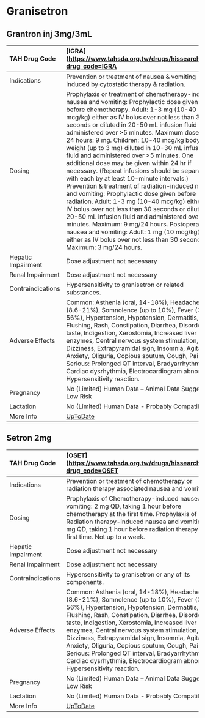 # Granisetron

## Grantron inj 3mg/3mL

| TAH Drug Code      | [IGRA](https://www.tahsda.org.tw/drugs/hissearch.php?drug_code=IGRA                                                                                                                                                                                                                                                                                                                                                                                                                                                                                                                                                                                                                                                                                                                                                                                                                                                                                                                                         |
|:-------------------|:------------------------------------------------------------------------------------------------------------------------------------------------------------------------------------------------------------------------------------------------------------------------------------------------------------------------------------------------------------------------------------------------------------------------------------------------------------------------------------------------------------------------------------------------------------------------------------------------------------------------------------------------------------------------------------------------------------------------------------------------------------------------------------------------------------------------------------------------------------------------------------------------------------------------------------------------------------------------------------------------------------|
| Indications        | Prevention or treatment of nausea & vomiting induced by cytostatic therapy & radiation.                                                                                                                                                                                                                                                                                                                                                                                                                                                                                                                                                                                                                                                                                                                                                                                                                                                                                                                     |
| Dosing             | Prophylaxis or treatment of chemotherapy-induced nausea and vomiting: Prophylactic dose given before chemotherapy. Adult: 1-3 mg (10-40 mcg/kg) either as IV bolus over not less than 30 seconds or diluted in 20-50 mL infusion fluid and administered over >5 minutes. Maximum dose over 24 hours: 9 mg. Children: 10-40 mcg/kg body weight (up to 3 mg) diluted in 10-30 mL infusion fluid and administered over >5 minutes. One additional dose may be given within 24 hr if necessary. (Repeat infusions should be separated with each by at least 10-minute intervals.) Prevention & treatment of radiation-induced nausea and vomiting: Prophylactic dose given before radiation. Adult: 1-3 mg (10-40 mcg/kg) either as IV bolus over not less than 30 seconds or diluted in 20-50 mL infusion fluid and administered over >5 minutes. Maximum: 9 mg/24 hours. Postoperative nausea and vomiting: Adult: 1 mg (10 mcg/kg) either as IV bolus over not less than 30 seconds. Maximum: 3 mg/24 hours. |
| Hepatic Impairment | Dose adjustment not necessary                                                                                                                                                                                                                                                                                                                                                                                                                                                                                                                                                                                                                                                                                                                                                                                                                                                                                                                                                                               |
| Renal Impairment   | Dose adjustment not necessary                                                                                                                                                                                                                                                                                                                                                                                                                                                                                                                                                                                                                                                                                                                                                                                                                                                                                                                                                                               |
| Contraindications  | Hypersensitivity to granisetron or related substances.                                                                                                                                                                                                                                                                                                                                                                                                                                                                                                                                                                                                                                                                                                                                                                                                                                                                                                                                                      |
| Adverse Effects    | Common: Asthenia (oral, 14-18%), Headache (8.6-21%), Somnolence (up to 10%), Fever (3-56%), Hypertension, Hypotension, Dermatitis, Flushing, Rash, Constipation, Diarrhea, Disorder of taste, Indigestion, Xerostomia, Increased liver enzymes, Central nervous system stimulation, Dizziness, Extrapyramidal sign, Insomnia, Agitation, Anxiety, Oliguria, Copious sputum, Cough, Pain. Serious: Prolonged QT interval, Bradyarrhythmia, Cardiac dysrhythmia, Electrocardiogram abnormal, Hypersensitivity reaction.                                                                                                                                                                                                                                                                                                                                                                                                                                                                                       |
| Pregnancy          | No (Limited) Human Data – Animal Data Suggest Low Risk                                                                                                                                                                                                                                                                                                                                                                                                                                                                                                                                                                                                                                                                                                                                                                                                                                                                                                                                                      |
| Lactation          | No (Limited) Human Data - Probably Compatible                                                                                                                                                                                                                                                                                                                                                                                                                                                                                                                                                                                                                                                                                                                                                                                                                                                                                                                                                               |
| More Info          | [UpToDate](https://www.uptodate.com/contents/granisetron-drug-information)                                                                                                                                                                                                                                                                                                                                                                                                                                                                                                                                                                                                                                                                                                                                                                                                                                                                                                                                  |

## Setron 2mg

| TAH Drug Code      | [OSET](https://www.tahsda.org.tw/drugs/hissearch.php?drug_code=OSET                                                                                                                                                                                                                                                                                                                                                                                                                                                   |
|:-------------------|:----------------------------------------------------------------------------------------------------------------------------------------------------------------------------------------------------------------------------------------------------------------------------------------------------------------------------------------------------------------------------------------------------------------------------------------------------------------------------------------------------------------------|
| Indications        | Prevention or treatment of chemotherapy or radiation therapy associated nausea and vomiting.                                                                                                                                                                                                                                                                                                                                                                                                                          |
| Dosing             | Prophylaxis of Chemotherapy-induced nausea and vomiting: 2 mg QD, taking 1 hour before chemotherapy at the first time. Prophylaxis of Radiation therapy-induced nausea and vomiting: 2 mg QD, taking 1 hour before radiation therapy at the first time. Not up to a week.                                                                                                                                                                                                                                             |
| Hepatic Impairment | Dose adjustment not necessary                                                                                                                                                                                                                                                                                                                                                                                                                                                                                         |
| Renal Impairment   | Dose adjustment not necessary                                                                                                                                                                                                                                                                                                                                                                                                                                                                                         |
| Contraindications  | Hypersensitivity to granisetron or any of its components.                                                                                                                                                                                                                                                                                                                                                                                                                                                             |
| Adverse Effects    | Common: Asthenia (oral, 14-18%), Headache (8.6-21%), Somnolence (up to 10%), Fever (3-56%), Hypertension, Hypotension, Dermatitis, Flushing, Rash, Constipation, Diarrhea, Disorder of taste, Indigestion, Xerostomia, Increased liver enzymes, Central nervous system stimulation, Dizziness, Extrapyramidal sign, Insomnia, Agitation, Anxiety, Oliguria, Copious sputum, Cough, Pain. Serious: Prolonged QT interval, Bradyarrhythmia, Cardiac dysrhythmia, Electrocardiogram abnormal, Hypersensitivity reaction. |
| Pregnancy          | No (Limited) Human Data – Animal Data Suggest Low Risk                                                                                                                                                                                                                                                                                                                                                                                                                                                                |
| Lactation          | No (Limited) Human Data - Probably Compatible                                                                                                                                                                                                                                                                                                                                                                                                                                                                         |
| More Info          | [UpToDate](https://www.uptodate.com/contents/granisetron-drug-information)                                                                                                                                                                                                                                                                                                                                                                                                                                            |

